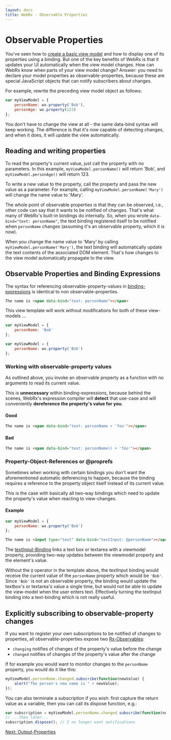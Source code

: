 ```yaml
---
layout: docs
title: WebRx - Observable Properties
---
```

# Observable Properties

You've seen how to [create a basic view model](/docs/index.html#topic-mvvm-intro) and how to display one of its properties using a binding. 
But one of the key benefits of WebRx is that it updates your UI automatically when the view model changes. 
How can WebRx know when parts of your view model change? Answer: you need to declare your model properties as 
observable-properties, because these are special JavaScript objects that can notify subscribers about changes.

For example, rewrite the preceding view model object as follows:

```javascript
var myViewModel = {
    personName: wx.property('Bob'),
    personAge: wx.property(123)
};
```

You don't have to change the view at all - the same data-bind syntax will keep working. The difference is that it's now capable of 
detecting changes, and when it does, it will update the view automatically.

## Reading and writing properties

To read the property's current value, just call the property with no parameters. In this example, <code>myViewModel.personName()</code> 
will return 'Bob', and <code>myViewModel.personAge()</code> will return 123.

To write a new value to the property, call the property and pass the new value as a parameter. For example, 
calling <code>myViewModel.personName('Mary')</code> will change the name value to 'Mary'.

The whole point of observable properties is that they can be observed, i.e., other code can say that it wants to 
be notified of changes. That's what many of WebRx's built-in bindings do internally. So, when you wrote 
<code>data-bind="text: personName"</code>, the text binding registered itself to be notified when <code>personName</code>
changes (assuming it's an observable property, which it is now).

When you change the name value to 'Mary' by calling <code>myViewModel.personName('Mary')</code>, the text binding 
will automatically update the text contents of the associated DOM element. That's how changes to the view model 
automatically propagate to the view.


## Observable Properties and Binding Expressions

The syntax for referencing observable-property-values in [binding-expressions](/docs/binding-syntax.html) is identical to non observable-properties.

```html
The name is <span data-bind="text: personName"></span>
```

This view template will work without modifications for both of these view-models ...

```javascript
var myViewModel = {
    personName: 'Bob'
};
```

```javascript
var myViewModel = {
    personName: wx.property('Bob')
};
```

### Working with observable-property values

As outlined above, you invoke an observable property as a function with no arguments to read its current value. 

This is **unnecessary** within binding-expressions, because behind the scenes, WebRx's expression compiler 
will **detect** that use-case and will conveniently **dereference the property's value for you**. 

#### Good

```html
The name is <span data-bind="text: personName + 'foo'"></span>
```

#### Bad

```html
The name is <span data-bind="text: personName() + 'foo'"></span>
```

### <a id="topic-propref"></a>Property-Object-References or @proprefs

Sometimes when working with certain bindings you don't want the aforementioned automatic deferencing to happen, because 
the binding requires a reference to the property object itself instead of its current value. 

This is the case with basically all two-way bindings which need to update the property's value when reacting to view-changes.

#### Example

```javascript
var myViewModel = {
    personName: wx.property('Bob')
};
```

```html
The name is <input type="text" data-bind="textInput: @personName"></span>
```

The [textInput-Binding](/docs/textinput-binding.html) links a text box or textarea with a viewmodel property, 
providing two-way updates between the viewmodel property and the element's value.

Without the <code>@</code> operator in the template above, the textInput binding would receive the current value of
the <code>personName</code> property which would be <code>'Bob'</code>. Since <code>'Bob'</code> is not an observable property, the binding
would update the textbox's or textarea's value a single time, but would not be able to update the
view-model when the user enters text. Effectively turning the textInput binding into a text-binding
which is not really useful.


## Explicitly subscribing to observable-property changes

If you want to register your own subscriptions to be notified of changes to properties, all observable-properties expose two [Rx-Observables](https://github.com/Reactive-Extensions/RxJS/blob/master/doc/api/core/observable.md):

- <code>changing</code> notifies of changes of the property's value before the change
- <code>changed</code> notifies of changes of the property's value after the change

If for example you would want to monitor changes to the <code>personName</code> property, you would do it like this: 

```javascript
myViewModel.personName.changed.subscribe(function(newValue) {
    alert("The person's new name is " + newValue);
});
```

You can also terminate a subscription if you wish: first capture the return value as a variable, then you can call its dispose function, e.g.:

```javascript
var subscription = myViewModel.personName.changed.subscribe(function(newValue) { /* do stuff */ });
// ...then later...
subscription.dispose(); // I no longer want notifications
```

<a class="next-topic" href="/docs/output-properties.html">Next: Output-Properties</a>
